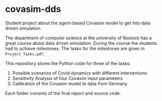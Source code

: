 # covasim-dds
Student project about the agent-based Covasim model to get into data driven simulation.

The department of computer science at the university of Rostock has a great course about data driven simulation.
During the course the students had to achieve milestones. The tasks for the milestones are given in `Project_Tasks.pdf`. 

This repository stores the Python code for three of the tasks:

1. Possible scenarios of Covid dynamics with different interventions
2. Sensitivity Analysis of four Covasim input parameters
3. Calibration of the Covasim model to data from Germany

Each folder consists of the final report and source code.